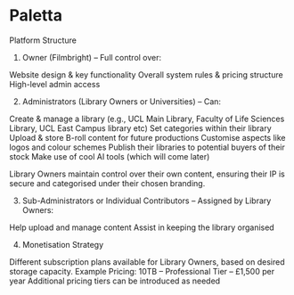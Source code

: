 # Paletta
Platform Structure
1. Owner (Filmbright) – Full control over:

  Website design & key functionality
  Overall system rules & pricing structure
  High-level admin access

2. Administrators (Library Owners or Universities) – Can:

  Create & manage a library (e.g., UCL Main Library, Faculty of Life Sciences Library, UCL East Campus library etc)
  Set categories within their library
  Upload & store B-roll content for future productions
  Customise aspects like logos and colour schemes
  Publish their libraries to potential buyers of their stock
  Make use of cool AI tools (which will come later) 

Library Owners maintain control over their own content, ensuring their IP is secure and categorised under their chosen branding.

3. Sub-Administrators or Individual Contributors – Assigned by Library Owners:

  Help upload and manage content
  Assist in keeping the library organised

4. Monetisation Strategy

Different subscription plans available for Library Owners, based on desired storage capacity.
Example Pricing:
    10TB – Professional Tier – £1,500 per year
    Additional pricing tiers can be introduced as needed